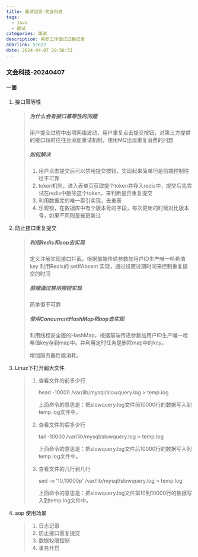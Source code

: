 ```yaml
---
title: 面试记录-文会科技
tags:
  - Java
  - 面试
categories: 面试
description: 离职工作面试过程记录
abbrlink: 51622
date: 2024-04-07 20:56:53
---
```


### 文会科技-20240407

#### 一面

1. 接口幂等性

   > #####  为什么会有接口幂等性的问题
   >
   > 用户提交过程中出项网络波动，用户重复点击提交按钮，对第三方提供的接口超时往往会添加重试机制，使用MQ出现重复消费的问题
   >
   > ##### 如何解决
   >
   > 1. 用户点击提交后可以禁用提交按钮，实现起来简单但是前端控制往往不可靠
   > 2. token机制，进入表单页获取提个token并存入redis中，提交后先尝试在redis中删除这个token，来判断是否重复提交
   > 3. 利用数据库的唯一索引实现，去重表
   > 4. 乐观锁，在数据库中有个版本号的字段，每次更新的时候对比版本号，如果不同则是被更新过

2. 防止接口重复提交

   > ##### 利用Redis和aop去实现
   >
   > 定义注解实现接口拦截，根据前端传递参数加用户ID生产唯一哈希值key  利用Redis的 setIfAbsent 实现，通过设置过期时间来控制重复提交的时间
   >
   > ##### 前端通过禁用按钮实现
   >
   > 简单但不可靠
   >
   > ##### 使用ConcurrentHashMap和aop去实现
   >
   > 利用线程安全版的HashMap，根据前端传递参数加用户ID生产唯一哈希值key存到map中。并利用定时任务是删除map中的key。
   >
   > 增加服务器性能消耗。

3. Linux下打开超大文件 

   > 1. 查看文件的前多少行
   >
   >    head -10000 /var/lib/mysql/slowquery.log > temp.log
   >
   >    上面命令的意思是：把slowquery.log文件前10000行的数据写入到temp.log文件中。
   >
   > 2. 查看文件的后多少行
   >
   >    tail -10000 /var/lib/mysql/slowquery.log > temp.log
   >
   >    上面命令的意思是：把slowquery.log文件后10000行的数据写入到temp.log文件中。
   >
   > 3. 查看文件的几行到几行
   >
   >    sed -n '10,10000p' /var/lib/mysql/slowquery.log > temp.log
   >
   >    上面命令的意思是：把slowquery.log文件第10到10000行的数据写入到temp.log文件中。

4. aop 使用场景

   > 1. 日志记录
   > 2. 防止接口重复提交
   > 3. 数据权限控制
   > 4. 事务开启
